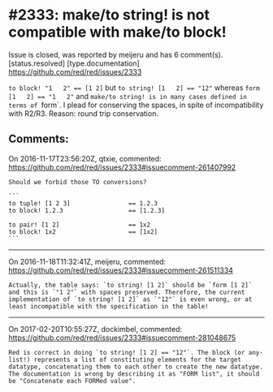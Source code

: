 
#2333: make/to string! <block> is not compatible with make/to block! <string>
================================================================================
Issue is closed, was reported by meijeru and has 6 comment(s).
[status.resolved] [type.documentation]
<https://github.com/red/red/issues/2333>

`to block! "1   2" == [1 2]` but `to string! [1   2] == "12"` whereas `form [1   2] == "1   2"` and `make/to string! is in many cases defined in terms of `form`. I plead for conserving the spaces, in spite of incompatibility with R2/R3. Reason: round trip conservation.


Comments:
--------------------------------------------------------------------------------

On 2016-11-17T23:56:20Z, qtxie, commented:
<https://github.com/red/red/issues/2333#issuecomment-261407992>

    Should we forbid those TO conversions?
    
    ```
    to tuple! [1 2 3]                == 1.2.3
    to block! 1.2.3                  == [1.2.3]
    
    to pair! [1 2]                   == 1x2
    to block! 1x2                    == [1x2]
    ```

--------------------------------------------------------------------------------

On 2016-11-18T11:32:41Z, meijeru, commented:
<https://github.com/red/red/issues/2333#issuecomment-261511334>

    Actually, the table says: `to string! [1 2]` should be `form [1 2]` and this is `"1 2"` with spaces preserved. Therefore, the current implementation of `to string! [1 2]` as `"12"` is even wrong, or at least incompatible with the specification in the table!

--------------------------------------------------------------------------------

On 2017-02-20T10:55:27Z, dockimbel, commented:
<https://github.com/red/red/issues/2333#issuecomment-281048675>

    Red is correct in doing `to string! [1 2] == "12"`. The block (or any-list!) represents a list of constituting elements for the target datatype, concatenating them to each other to create the new datatype. The documentation is wrong by describing it as "FORM list", it should be "Concatenate each FORMed value".

